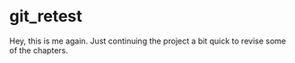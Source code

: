 # git_retest
Hey, this is me again. Just continuing the project a bit quick to revise some of the chapters.